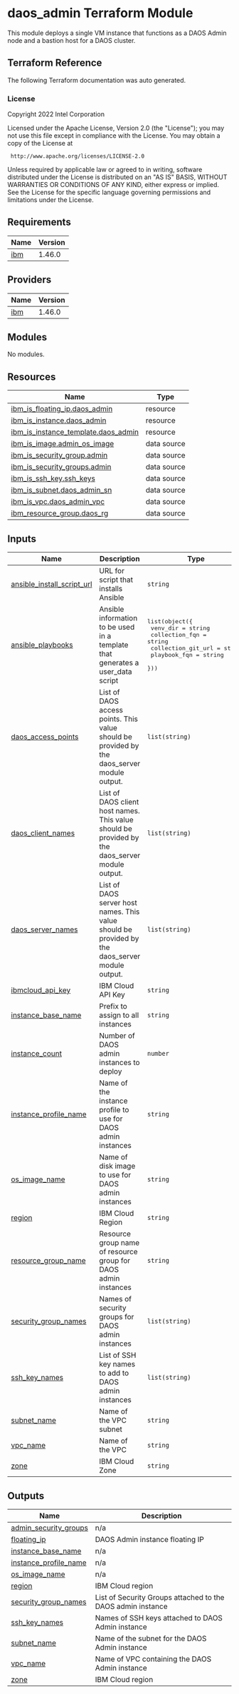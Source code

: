 # daos_admin Terraform Module

This module deploys a single VM instance that functions as a DAOS Admin node and a bastion host for a DAOS cluster.

## Terraform Reference

The following Terraform documentation was auto generated.

### License

<!-- BEGINNING OF PRE-COMMIT-TERRAFORM DOCS HOOK -->
Copyright 2022 Intel Corporation

Licensed under the Apache License, Version 2.0 (the "License");
you may not use this file except in compliance with the License.
You may obtain a copy of the License at

     http://www.apache.org/licenses/LICENSE-2.0

Unless required by applicable law or agreed to in writing, software
distributed under the License is distributed on an "AS IS" BASIS,
WITHOUT WARRANTIES OR CONDITIONS OF ANY KIND, either express or implied.
See the License for the specific language governing permissions and
limitations under the License.

## Requirements

| Name | Version |
|------|---------|
| <a name="requirement_ibm"></a> [ibm](#requirement\_ibm) | 1.46.0 |

## Providers

| Name | Version |
|------|---------|
| <a name="provider_ibm"></a> [ibm](#provider\_ibm) | 1.46.0 |

## Modules

No modules.

## Resources

| Name | Type |
|------|------|
| [ibm_is_floating_ip.daos_admin](https://registry.terraform.io/providers/IBM-Cloud/ibm/1.46.0/docs/resources/is_floating_ip) | resource |
| [ibm_is_instance.daos_admin](https://registry.terraform.io/providers/IBM-Cloud/ibm/1.46.0/docs/resources/is_instance) | resource |
| [ibm_is_instance_template.daos_admin](https://registry.terraform.io/providers/IBM-Cloud/ibm/1.46.0/docs/resources/is_instance_template) | resource |
| [ibm_is_image.admin_os_image](https://registry.terraform.io/providers/IBM-Cloud/ibm/1.46.0/docs/data-sources/is_image) | data source |
| [ibm_is_security_group.admin](https://registry.terraform.io/providers/IBM-Cloud/ibm/1.46.0/docs/data-sources/is_security_group) | data source |
| [ibm_is_security_groups.admin](https://registry.terraform.io/providers/IBM-Cloud/ibm/1.46.0/docs/data-sources/is_security_groups) | data source |
| [ibm_is_ssh_key.ssh_keys](https://registry.terraform.io/providers/IBM-Cloud/ibm/1.46.0/docs/data-sources/is_ssh_key) | data source |
| [ibm_is_subnet.daos_admin_sn](https://registry.terraform.io/providers/IBM-Cloud/ibm/1.46.0/docs/data-sources/is_subnet) | data source |
| [ibm_is_vpc.daos_admin_vpc](https://registry.terraform.io/providers/IBM-Cloud/ibm/1.46.0/docs/data-sources/is_vpc) | data source |
| [ibm_resource_group.daos_rg](https://registry.terraform.io/providers/IBM-Cloud/ibm/1.46.0/docs/data-sources/resource_group) | data source |

## Inputs

| Name | Description | Type | Default | Required |
|------|-------------|------|---------|:--------:|
| <a name="input_ansible_install_script_url"></a> [ansible\_install\_script\_url](#input\_ansible\_install\_script\_url) | URL for script that installs Ansible | `string` | `"https://raw.githubusercontent.com/daos-stack/ansible-collection-daos/main/install_ansible.sh"` | no |
| <a name="input_ansible_playbooks"></a> [ansible\_playbooks](#input\_ansible\_playbooks) | Ansible information to be used in a template that generates a user\_data script | <pre>list(object({<br>    venv_dir           = string<br>    collection_fqn     = string<br>    collection_git_url = string<br>    playbook_fqn       = string<br>  }))</pre> | <pre>[<br>  {<br>    "collection_fqn": "daos_stack.daos",<br>    "collection_git_url": "git+https://github.com/daos-stack/ansible-collection-daos.git,main",<br>    "playbook_fqn": "daos_stack.daos.daos_install",<br>    "venv_dir": "/usr/local/ansible-collection-daos/venv"<br>  }<br>]</pre> | no |
| <a name="input_daos_access_points"></a> [daos\_access\_points](#input\_daos\_access\_points) | List of DAOS access points. This value should be provided by the daos\_server module output. | `list(string)` | n/a | yes |
| <a name="input_daos_client_names"></a> [daos\_client\_names](#input\_daos\_client\_names) | List of DAOS client host names. This value should be provided by the daos\_server module output. | `list(string)` | n/a | yes |
| <a name="input_daos_server_names"></a> [daos\_server\_names](#input\_daos\_server\_names) | List of DAOS server host names. This value should be provided by the daos\_server module output. | `list(string)` | n/a | yes |
| <a name="input_ibmcloud_api_key"></a> [ibmcloud\_api\_key](#input\_ibmcloud\_api\_key) | IBM Cloud API Key | `string` | n/a | yes |
| <a name="input_instance_base_name"></a> [instance\_base\_name](#input\_instance\_base\_name) | Prefix to assign to all instances | `string` | `"daos-admin"` | no |
| <a name="input_instance_count"></a> [instance\_count](#input\_instance\_count) | Number of DAOS admin instances to deploy | `number` | `1` | no |
| <a name="input_instance_profile_name"></a> [instance\_profile\_name](#input\_instance\_profile\_name) | Name of the instance profile to use for DAOS admin instances | `string` | `"bx2-2x8"` | no |
| <a name="input_os_image_name"></a> [os\_image\_name](#input\_os\_image\_name) | Name of disk image to use for DAOS admin instances | `string` | `"ibm-rocky-linux-8-6-minimal-amd64-2"` | no |
| <a name="input_region"></a> [region](#input\_region) | IBM Cloud Region | `string` | `"us-south"` | no |
| <a name="input_resource_group_name"></a> [resource\_group\_name](#input\_resource\_group\_name) | Resource group name of resource group for  DAOS admin instances | `string` | `"Default"` | no |
| <a name="input_security_group_names"></a> [security\_group\_names](#input\_security\_group\_names) | Names of security groups for DAOS admin instances | `list(string)` | n/a | yes |
| <a name="input_ssh_key_names"></a> [ssh\_key\_names](#input\_ssh\_key\_names) | List of SSH key names to add to DAOS admin instances | `list(string)` | `[]` | no |
| <a name="input_subnet_name"></a> [subnet\_name](#input\_subnet\_name) | Name of the VPC subnet | `string` | `null` | no |
| <a name="input_vpc_name"></a> [vpc\_name](#input\_vpc\_name) | Name of the VPC | `string` | `null` | no |
| <a name="input_zone"></a> [zone](#input\_zone) | IBM Cloud Zone | `string` | `"us-south-3"` | no |

## Outputs

| Name | Description |
|------|-------------|
| <a name="output_admin_security_groups"></a> [admin\_security\_groups](#output\_admin\_security\_groups) | n/a |
| <a name="output_floating_ip"></a> [floating\_ip](#output\_floating\_ip) | DAOS Admin instance floating IP |
| <a name="output_instance_base_name"></a> [instance\_base\_name](#output\_instance\_base\_name) | n/a |
| <a name="output_instance_profile_name"></a> [instance\_profile\_name](#output\_instance\_profile\_name) | n/a |
| <a name="output_os_image_name"></a> [os\_image\_name](#output\_os\_image\_name) | n/a |
| <a name="output_region"></a> [region](#output\_region) | IBM Cloud region |
| <a name="output_security_group_names"></a> [security\_group\_names](#output\_security\_group\_names) | List of Security Groups attached to the DAOS admin instance |
| <a name="output_ssh_key_names"></a> [ssh\_key\_names](#output\_ssh\_key\_names) | Names of SSH keys attached to DAOS Admin instance |
| <a name="output_subnet_name"></a> [subnet\_name](#output\_subnet\_name) | Name of the subnet for the DAOS Admin instance |
| <a name="output_vpc_name"></a> [vpc\_name](#output\_vpc\_name) | Name of VPC containing the DAOS Admin instance |
| <a name="output_zone"></a> [zone](#output\_zone) | IBM Cloud region |
<!-- END OF PRE-COMMIT-TERRAFORM DOCS HOOK -->
